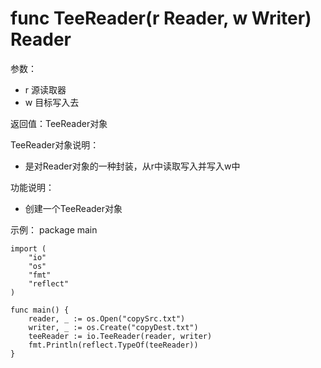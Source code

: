 # func TeeReader(r Reader, w Writer) Reader

参数：
- r 源读取器
- w 目标写入去

返回值：TeeReader对象

TeeReader对象说明：
- 是对Reader对象的一种封装，从r中读取写入并写入w中

功能说明：
- 创建一个TeeReader对象

示例：
  package main
	
	import (
		"io"
		"os"
		"fmt"
		"reflect"
	)
	
	func main() {
		reader, _ := os.Open("copySrc.txt")
		writer, _ := os.Create("copyDest.txt")
		teeReader := io.TeeReader(reader, writer)
		fmt.Println(reflect.TypeOf(teeReader))
	}
